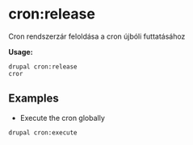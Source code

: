 # cron:release
Cron rendszerzár feloldása a cron újbóli futtatásához

**Usage:**
```
drupal cron:release
cror
```

## Examples
* Execute the cron globally
```
drupal cron:execute
```
